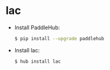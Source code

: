 # lac
* Install PaddleHub: 

    ```bash
    $ pip install --upgrade paddlehub
    ```

* Install lac: 

    ```bash
    $ hub install lac
    ```

